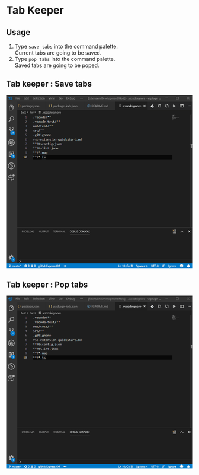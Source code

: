 # Tab Keeper
## Usage
1. Type `save tabs` into the command palette.  
    Current tabs are going to be saved.
2. Type `pop tabs` into the command palette.  
    Saved tabs are going to be poped.

## Tab keeper : Save tabs
![](./save_tabs.gif)

## Tab keeper : Pop tabs
![](./pop_tabs.gif)